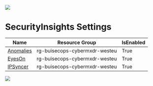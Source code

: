 ![](../img/header.jpg)

# SecurityInsights Settings


| Name                              | Resource Group           |IsEnabled                |
| --------------------------------- | -------------------------|-------------------------|
| [Anomalies](rg-buisecops-cybermxdr-westeu-Anomalies/README.md)         | rg-buisecops-cybermxdr-westeu   | True   |
| [EyesOn](rg-buisecops-cybermxdr-westeu-EyesOn/README.md)         | rg-buisecops-cybermxdr-westeu   | True   |
| [IPSyncer](rg-buisecops-cybermxdr-westeu-IPSyncer/README.md)         | rg-buisecops-cybermxdr-westeu   | True   |

![](../img/logo.jpg)
